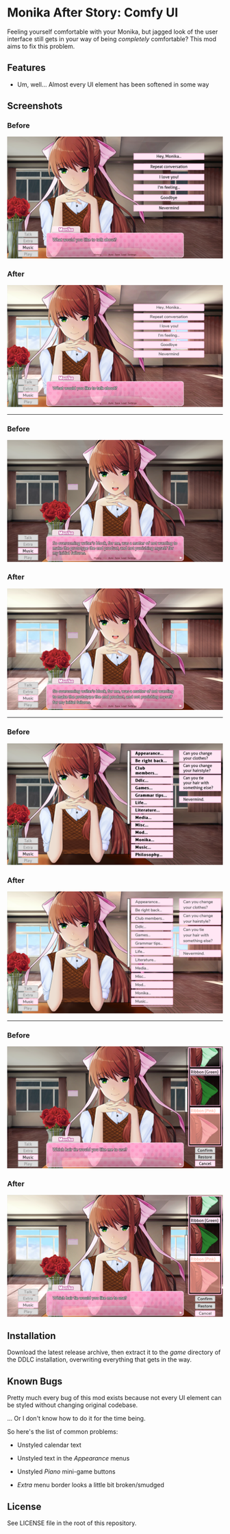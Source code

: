 # Monika After Story: Comfy UI

Feeling yourself comfortable with your Monika, but jagged look of the user interface still gets in your way of being _completely_ comfortable?
This mod aims to fix this problem.



## Features

* Um, well... Almost every UI element has been softened in some way



## Screenshots

### Before
![Talk (before)](Screenshots/TalkBefore.png)

### After
![Talk (after)](Screenshots/TalkAfter.png)

---

### Before
![Tip #4 (before)](Screenshots/Tip4Before.png)

### After
![Tip #4 (after)](Screenshots/Tip4After.png)

---

### Before
![Hey (before)](Screenshots/HeyBefore.png)

### After
![Hey (after)](Screenshots/HeyAfter.png)

---

### Before
![Tie (before)](Screenshots/TieBefore.png)

### After
![Tie (after)](Screenshots/TieAfter.png)



## Installation

Download the latest release archive, then extract it to the _game_ directory of the DDLC installation, overwriting everything that gets in the way.



## Known Bugs

Pretty much every bug of this mod exists because not every UI element can be styled without changing original codebase.

... Or I don't know how to do it for the time being.

So here's the list of common problems:

* Unstyled calendar text

* Unstyled text in the _Appearance_ menus

* Unstyled _Piano_ mini-game buttons

* _Extra_ menu border looks a little bit broken/smudged



## License

See LICENSE file in the root of this repository.
